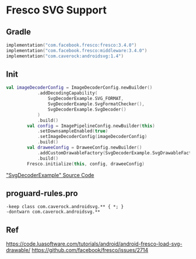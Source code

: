 # Fresco SVG Support

## Gradle

```kotlin
implementation("com.facebook.fresco:fresco:3.4.0")
implementation("com.facebook.fresco:middleware:3.4.0")
implementation("com.caverock:androidsvg:1.4")
```

## Init

```kotlin
val imageDecoderConfig = ImageDecoderConfig.newBuilder()
            .addDecodingCapability(
                SvgDecoderExample.SVG_FORMAT,
                SvgDecoderExample.SvgFormatChecker(),
                SvgDecoderExample.SvgDecoder()
            )
            .build()
        val config = ImagePipelineConfig.newBuilder(this)
            .setDownsampleEnabled(true)
            .setImageDecoderConfig(imageDecoderConfig)
            .build()
        val draweeConfig = DraweeConfig.newBuilder()
            .addCustomDrawableFactory(SvgDecoderExample.SvgDrawableFactory())
            .build()
        Fresco.initialize(this, config, draweeConfig)
```

["SvgDecoderExample" Source Code](https://github.com/facebook/fresco/blob/main/samples/showcase/src/main/java/com/facebook/fresco/samples/showcase/imageformat/svg/SvgDecoderExample.java)

## proguard-rules.pro

```
-keep class com.caverock.androidsvg.** { *; }
-dontwarn com.caverock.androidsvg.**
```

## Ref

https://code.luasoftware.com/tutorials/android/android-fresco-load-svg-drawable/
https://github.com/facebook/fresco/issues/2714
